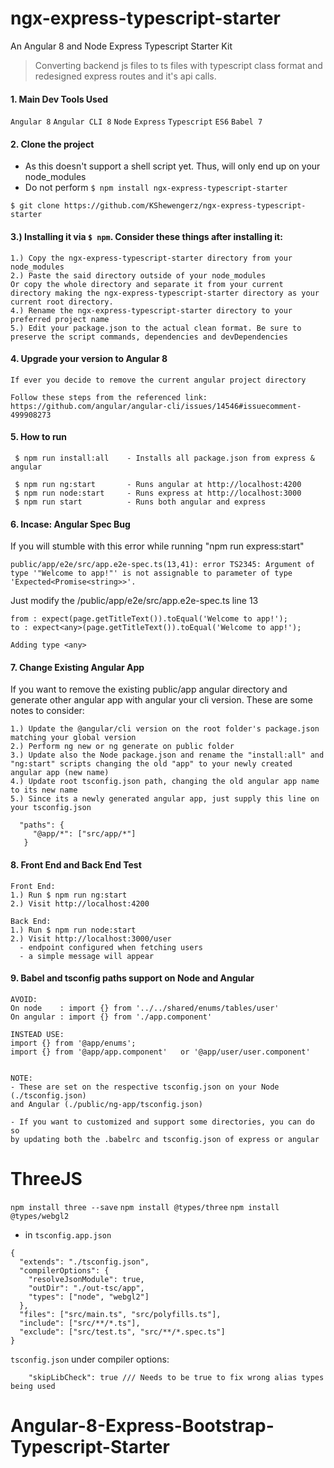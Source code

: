 # ngx-express-typescript-starter

An Angular 8 and Node Express Typescript Starter Kit

> Converting backend js files to ts files with typescript class format and redesigned express routes and it's api calls.

#### 1. Main Dev Tools Used

`Angular 8` `Angular CLI 8` `Node` `Express` `Typescript` `ES6` `Babel 7`

#### 2. Clone the project

- As this doesn't support a shell script yet. Thus, will only end up on your node_modules
- Do not perform `$ npm install ngx-express-typescript-starter`

`$ git clone https://github.com/KShewengerz/ngx-express-typescript-starter`

#### 3.) Installing it via `$ npm`. Consider these things after installing it:

```
1.) Copy the ngx-express-typescript-starter directory from your node_modules
2.) Paste the said directory outside of your node_modules
Or copy the whole directory and separate it from your current directory making the ngx-express-typescript-starter directory as your current root directory.
4.) Rename the ngx-express-typescript-starter directory to your preferred project name
5.) Edit your package.json to the actual clean format. Be sure to preserve the script commands, dependencies and devDependencies
```

#### 4. Upgrade your version to Angular 8

`If ever you decide to remove the current angular project directory`

```
Follow these steps from the referenced link:
https://github.com/angular/angular-cli/issues/14546#issuecomment-499908273
```

#### 5. How to run

```
 $ npm run install:all    - Installs all package.json from express & angular

 $ npm run ng:start       - Runs angular at http://localhost:4200
 $ npm run node:start     - Runs express at http://localhost:3000
 $ npm run start          - Runs both angular and express
```

#### 6. Incase: Angular Spec Bug

If you will stumble with this error while running "npm run express:start"

```
public/app/e2e/src/app.e2e-spec.ts(13,41): error TS2345: Argument of type '"Welcome to app!"' is not assignable to parameter of type 'Expected<Promise<string>>'.
```

Just modify the /public/app/e2e/src/app.e2e-spec.ts line 13

```
from : expect(page.getTitleText()).toEqual('Welcome to app!');
to : expect<any>(page.getTitleText()).toEqual('Welcome to app!');

Adding type <any>
```

#### 7. Change Existing Angular App

If you want to remove the existing public/app angular directory and generate other angular app with angular your cli version. These are some notes to consider:

```
1.) Update the @angular/cli version on the root folder's package.json matching your global version
2.) Perform ng new or ng generate on public folder
3.) Update also the Node package.json and rename the "install:all" and "ng:start" scripts changing the old "app" to your newly created angular app (new name)
4.) Update root tsconfig.json path, changing the old angular app name to its new name
5.) Since its a newly generated angular app, just supply this line on your tsconfig.json

  "paths": {
     "@app/*": ["src/app/*"]
   }
```

#### 8. Front End and Back End Test

```
Front End:
1.) Run $ npm run ng:start
2.) Visit http://localhost:4200

Back End:
1.) Run $ npm run node:start
2.) Visit http://localhost:3000/user
  - endpoint configured when fetching users
  - a simple message will appear
```

#### 9. Babel and tsconfig paths support on Node and Angular

```
AVOID:
On node    : import {} from '../../shared/enums/tables/user'
On angular : import {} from './app.component'

INSTEAD USE:
import {} from '@app/enums';
import {} from '@app/app.component'   or '@app/user/user.component'


NOTE:
- These are set on the respective tsconfig.json on your Node (./tsconfig.json)
and Angular (./public/ng-app/tsconfig.json)

- If you want to customized and support some directories, you can do so
by updating both the .babelrc and tsconfig.json of express or angular
```

# ThreeJS

`npm install three --save`
`npm install @types/three`
`npm install @types/webgl2`

- in `tsconfig.app.json`

```
{
  "extends": "./tsconfig.json",
  "compilerOptions": {
    "resolveJsonModule": true,
    "outDir": "./out-tsc/app",
    "types": ["node", "webgl2"]
  },
  "files": ["src/main.ts", "src/polyfills.ts"],
  "include": ["src/**/*.ts"],
  "exclude": ["src/test.ts", "src/**/*.spec.ts"]
}

```

`tsconfig.json` under compiler options:

```
    "skipLibCheck": true /// Needs to be true to fix wrong alias types being used
```

# Angular-8-Express-Bootstrap-Typescript-Starter
